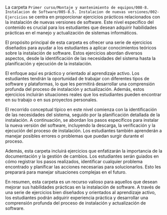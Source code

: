 La carpeta `Primer curso/Montaje y mantenimiento de equipos/008-8. Instalacion de Software/005-8.5. Instalacion de nuevas versiones/002-Ejercicios` se centra en proporcionar ejercicios prácticos relacionados con la instalación de nuevas versiones de software. Este nivel específico del contenido es crucial para los estudiantes que desean adquirir habilidades prácticas en el manejo y actualización de sistemas informáticos.

El propósito principal de esta carpeta es ofrecer una serie de ejercicios diseñados para ayudar a los estudiantes a aplicar conocimientos teóricos sobre la instalación de software. Estos ejercicios abordan diversos aspectos, desde la identificación de las necesidades del sistema hasta la planificación y ejecución de la instalación.

El enfoque aquí es práctico y orientado al aprendizaje activo. Los estudiantes tendrán la oportunidad de trabajar con diferentes tipos de software y plataformas, lo que les permitirá desarrollar una comprensión profunda del proceso de instalación y actualización. Además, estos ejercicios incluirán situaciones reales que los estudiantes pueden encontrar en su trabajo o en sus proyectos personales.

El recorrido conceptual típico en este nivel comienza con la identificación de las necesidades del sistema, seguido por la planificación detallada de la instalación. A continuación, se abordan los pasos específicos para instalar la nueva versión del software, incluyendo la descarga, la verificación y la ejecución del proceso de instalación. Los estudiantes también aprenderán a manejar posibles errores o problemas que puedan surgir durante el proceso.

Además, esta carpeta incluirá ejercicios que enfatizarán la importancia de la documentación y la gestión de cambios. Los estudiantes serán guiados en cómo registrar los pasos realizados, identificar cualquier problema encontrado y planificar las acciones necesarias para solucionarlos. Esto les preparará para manejar situaciones complejas en el futuro.

En resumen, esta carpeta es un recurso valioso para aquellos que desean mejorar sus habilidades prácticas en la instalación de software. A través de una serie de ejercicios bien diseñados y orientados al aprendizaje activo, los estudiantes podrán adquirir experiencia práctica y desarrollar una comprensión profunda del proceso de instalación y actualización de software.
